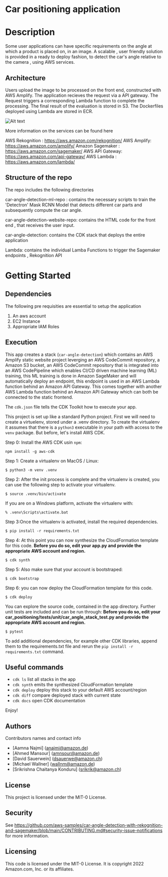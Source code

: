 # Car positioning application

# Description

Some user applications can have specific requirements on the angle at which a  product is placed on, in an image. A scalable , user friendly solution is provided in a ready to deploy fashion, to detect the car's angle relative to the camera , using AWS services. 

## Architecture

Users upload the image to be processed on the front end, constructed with AWS Amplify. The application recieves the request via a API gateway. The Request triggers a corresponding Lambda function to complete the processing. The final result of the evaluation is stored in S3. The Dockerfiles deployed using Lambda are stored in ECR.  

![Alt text](solution_architecture.png?raw=true "Title")

More information on the services can be found here

AWS Rekognition : https://aws.amazon.com/rekognition/
AWS Amplify: https://aws.amazon.com/amplify/
Amazon Sagemaker : https://aws.amazon.com/sagemaker/ 
AWS API Gateway: https://aws.amazon.com/api-gateway/
AWS Lambda : https://aws.amazon.com/lambda/  


## Structure of the repo

The repo includes the following directories

car-angle-detection-ml-repo : contains the necessary scripts to train the 'Detectron' Mask RCNN Model that detects different car parts and subsequently compute the car angle. 

car-angle-detection-website-repo:  contains the HTML code for the front end , that receives the user input.

car-angle-detection: contains the CDK stack that deploys the entire application 

Lambda: contains the  individual Lamba Functions to trigger the Sagemaker endpoints , Rekognition API 


# Getting Started

## Dependencies

The following pre requisities are essential to setup the application 

1. An aws account 
2. EC2 Instance 
3. Appropriate IAM Roles 


## Execution

This app creates a stack (`car-angle-detection`) which contains an AWS Amplify static website project leverging an AWS CodeCommit repository, a Amazon S3 bucket, an AWS CodeCommit repository that is integrated into an AWS CodePipeline which enables CI/CD driven machine learning (ML) training, this ML training is done in Amazon SageMaker and will automatically deploy an endpoint, this endpoint is used in an AWS Lambda function behind an Amazon API Gateway. This comes together with another AWS Lambda function behind an Amazon API Gateway which can both be connected to the static frontend.

The `cdk.json` file tells the CDK Toolkit how to execute your app.

This project is set up like a standard Python project. First we will need to create a virtuelenv,
stored under a .venv directory.  To create the virtualenv it assumes that there is a `python3` executable
in your path with access to the `venv` package. But before, let's install AWS CDK.

Step 0: Install the AWS CDK usin `npm`:

```
npm install -g aws-cdk
```

Step 1: Create a virtualenv on MacOS / Linux:

```
$ python3 -m venv .venv
```

Step 2: After the init process is complete and the virtualenv is created, you can use the following
step to activate your virtualenv.

```
$ source .venv/bin/activate
```

If you are on a Windows platform,  activate the virtualenv with:

```
% .venv\Scripts\activate.bat
```

Step 3:Once the virtualenv is activated, install the required dependencies.

```
$ pip install -r requirements.txt
```

Step 4: At this point you can now synthesize the CloudFormation template for this code. 
**Before you do so, edit your app.py and provide the appropriate AWS account and region.**

```
$ cdk synth
```

Step 5: Also make sure that your account is bootstraped:

```
$ cdk bootstrap
```

Step 6:  you can now deploy the CloudFormation template for this code.

```
$ cdk deploy
```

You can explore the source code, contained in the app directory.
Further unit tests are included and can be run through:
**Before you do so, edit your car_positioning/tests/unit/car_angle_stack_test.py and provide the appropriate AWS account and region.**

```
$ pytest
```

To add additional dependencies, for example other CDK libraries, append them to
the requirements.txt file and rerun the `pip install -r requirements.txt`
command.

## Useful commands

 * `cdk ls`          list all stacks in the app
 * `cdk synth`       emits the synthesized CloudFormation template
 * `cdk deploy`      deploy this stack to your default AWS account/region
 * `cdk diff`        compare deployed stack with current state
 * `cdk docs`        open CDK documentation

Enjoy!


## Authors

Contributors names and contact info

* [Aamna Najmi] (anajmi@amazon.de)
* [Ahmed Mansour] (amnsour@amazon.de)   
* [David Sauerwein] (dsauerwe@amazon.ch)
* [Michael Wallner] (wallnm@amazon.de)
* [Srikrishna Chaitanya Konduru] (srikrik@amazon.ch)


## License

This project is licensed under the MIT-0 License.


Security
---------------

See https://github.com/aws-samples/car-angle-detection-with-rekognition-and-sagemaker/blob/main/CONTRIBUTING.md#security-issue-notifications for more information.


Licensing
---------
This code is licensed under the MIT-0 License. It is copyright 2022 Amazon.com, Inc. or its affiliates.
